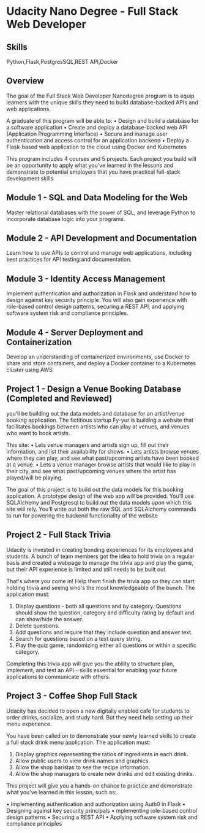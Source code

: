 # Udacity Nano Degree - Full Stack Web Developer 

## Skills

Python,Flask,PostgresSQL,REST API,Docker

## Overview

The goal of the Full Stack Web Developer Nanodegree program is to equip learners with the unique skills
they need to build database-backed APIs and web applications. 

A graduate of this program will be able to:
• Design and build a database for a software application
• Create and deploy a database-backed web API (Application Programming Interface)
• Secure and manage user authentication and access control for an application backend
• Deploy a Flask-based web application to the cloud using Docker and Kubernetes

This program includes 4 courses and 5 projects. Each project you build will be an opportunity to
apply what you’ve learned in the lessons and demonstrate to potential employers that you have practical
full-stack development skills

## Module 1 - SQL and Data Modeling for the Web
Master relational databases with the power of SQL, and leverage Python to incorporate database logic into your programs.

## Module 2 - API Development and Documentation
Learn how to use APIs to control and manage web applications, including best practices for API testing and documentation.

## Module 3 - Identity Access Management
Implement authentication and authorization in Flask and understand how to design against key security principle. You will also gain experience with role-based control design patterns, securing a REST API, and applying software system risk and compliance principles.

## Module 4 - Server Deployment and Containerization
Develop an understanding of containerized environments, use Docker to share and store containers, and deploy a Docker container to a Kubernetes cluster using AWS


## Project 1 - Design a Venue Booking Database (Completed and Reviewed)
you’ll be building out the data models and database for an artist/venue booking application. The fictitious
startup Fy-yur is building a website that facilitates bookings between artists who can play at venues, and venues who want to book artists.

This site:
• Lets venue managers and artists sign up, fill out their information, and list their availability for shows.
• Lets artists browse venues where they can play, and see what past/upcoming artists have been booked at a venue.
• Lets a venue manager browse artists that would like to play in their city, and see what past/upcoming venues where the artist
 has played/will be playing.

The goal of this project is to build out the data models for this booking application. A prototype design of the web app will be
provided. You’ll use SQLAlchemy and Postgresql to build out the data models upon which this site will rely. You’ll write out both the
raw SQL and SQLAlchemy commands to run for powering the backend functionality of the website

## Project 2 - Full Stack Trivia

Udacity is invested in creating bonding experiences for its employees and students. A bunch of team members got the idea to hold trivia on a regular basis and created a  webpage to manage the trivia app and play the game, but their API experience is limited and still needs to be built out. 

That's where you come in! Help them finish the trivia app so they can start holding trivia and seeing who's the most knowledgeable of the bunch. The application must:

1) Display questions - both all questions and by category. Questions should show the question, category and difficulty rating by default and can show/hide the answer. 
2) Delete questions.
3) Add questions and require that they include question and answer text.
4) Search for questions based on a text query string.
5) Play the quiz game, randomizing either all questions or within a specific category. 

Completing this trivia app will give you the ability to structure plan, implement, and test an API - skills essential for enabling your future applications to communicate with others.

## Project 3 - Coffee Shop Full Stack

Udacity has decided to open a new digitally enabled cafe for students to order drinks, socialize, and study hard. But they need help setting up their menu experience.

You have been called on to demonstrate your newly learned skills to create a full stack drink menu application. The application must:

1. Display graphics representing the ratios of ingredients in each drink.
2. Allow public users to view drink names and graphics.
3. Allow the shop baristas to see the recipe information.
4. Allow the shop managers to create new drinks and edit existing drinks.

This project will give you a hands-on chance to practice and demonstrate what you've learned in this lesson, such as:

• Implementing authentication and authorization using Auth0 in   Flask
• Designing against key security principals
• mplementing role-based control design patterns
• Securing a REST API
• Applying software system risk and compliance principles